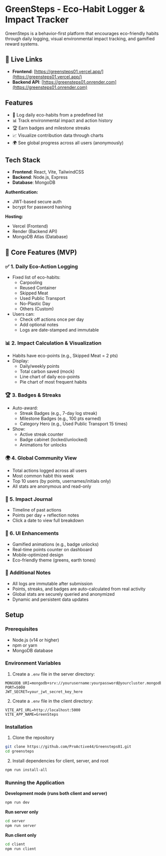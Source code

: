 # GreenSteps - Eco-Habit Logger & Impact Tracker

GreenSteps is a behavior-first platform that encourages eco-friendly habits through daily logging, visual environmental impact tracking, and gamified reward systems.


## 🔗 Live Links

- **Frontend**: [https://greensteps01.vercel.app/](https://greensteps01.vercel.app/)
- **Backend API**: [https://greensteps01.onrender.com](https://greensteps01.onrender.com)


## Features

- 🌱 Log daily eco-habits from a predefined list
- 📊 Track environmental impact and action history
- 🏆 Earn badges and milestone streaks
- 📈 Visualize contribution data through charts
- 🌍 See global progress across all users (anonymously)

## Tech Stack

- **Frontend**: React, Vite, TailwindCSS
- **Backend**: Node.js, Express
- **Database**: MongoDB

**Authentication:**
- JWT-based secure auth
- bcrypt for password hashing

**Hosting:**
- Vercel (Frontend)
- Render (Backend API)
- MongoDB Atlas (Database)


## 🚀 Core Features (MVP)

### ✅ 1. Daily Eco-Action Logging
- Fixed list of eco-habits:
  - Carpooling
  - Reused Container
  - Skipped Meat
  - Used Public Transport
  - No-Plastic Day
  - Others (Custom)
- Users can:
  - Check off actions once per day
  - Add optional notes
  - Logs are date-stamped and immutable

### 📊 2. Impact Calculation & Visualization
- Habits have eco-points (e.g., Skipped Meat = 2 pts)
- Display:
  - Daily/weekly points
  - Total carbon saved (mock)
  - Line chart of daily eco-points
  - Pie chart of most frequent habits

### 🏆 3. Badges & Streaks
- Auto-award:
  - Streak Badges (e.g., 7-day log streak)
  - Milestone Badges (e.g., 100 pts earned)
  - Category Hero (e.g., Used Public Transport 15 times)
- Show:
  - Active streak counter
  - Badge cabinet (locked/unlocked)
  - Animations for unlocks

### 🌍 4. Global Community View
- Total actions logged across all users
- Most common habit this week
- Top 10 users (by points, usernames/initials only)
- All stats are anonymous and read-only

### 📔 5. Impact Journal
- Timeline of past actions
- Points per day + reflection notes
- Click a date to view full breakdown

### 🎨 6. UI Enhancements
- Gamified animations (e.g., badge unlocks)
- Real-time points counter on dashboard
- Mobile-optimized design
- Eco-friendly theme (greens, earth tones)

### 🧪 Additional Notes
- All logs are immutable after submission
- Points, streaks, and badges are auto-calculated from real activity
- Global stats are securely queried and anonymized
- Dynamic and persistent data updates




## Setup

### Prerequisites

- Node.js (v14 or higher)
- npm or yarn
- MongoDB database

### Environment Variables

1. Create a `.env` file in the server directory:
```
MONGODB_URI=mongodb+srv://yourusername:yourpassword@yourcluster.mongodb.net/yourdatabase
PORT=5000
JWT_SECRET=your_jwt_secret_key_here
```

2. Create a `.env` file in the client directory:
```
VITE_API_URL=http://localhost:5000
VITE_APP_NAME=GreenSteps
```

### Installation

1. Clone the repository
```bash
git clone https://github.com/ProActive44/Greensteps01.git
cd greensteps
```

2. Install dependencies for client, server, and root
```bash
npm run install-all
```

### Running the Application

**Development mode (runs both client and server)**
```bash
npm run dev
```

**Run server only**
```bash
cd server
npm run server
```

**Run client only**
```bash
cd client
npm run client
```